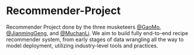 # Recommender-Project
Recommender Project done by the three musketeers [@GaoMo](https://www.linkedin.com/in/gao-mo/), [@JianmingGeng](https://www.linkedin.com/in/jgeng99/), and [@MuchanLi](https://www.linkedin.com/in/muchan-li-989703227/).
We aim to build fully end-to-end recipe recommender system, from early stages of data wrangling all the way to model deployment, utilizing industry-level tools and practices.
